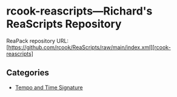 # rcook-reascripts&mdash;Richard's ReaScripts Repository

ReaPack repository URL: [https://github.com/rcook/ReaScripts/raw/main/index.xml][rcook-reascripts]

## Categories

* [Tempo and Time Signature](tempo-and-time-signature.md)
